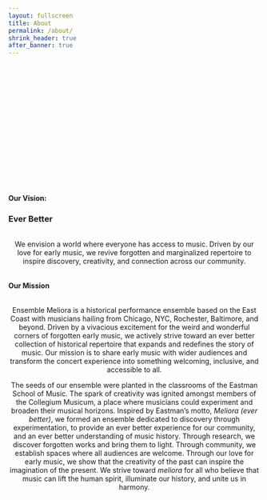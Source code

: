 ```yaml
---
layout: fullscreen
title: About
permalink: /about/
shrink_header: true
after_banner: true
---
```


<div style="height: 15rem;"></div>

#### Our Vision:

### Ever Better

<div style="text-align: center; max-width: 800px; margin: 2rem auto;">
  <p>We envision a world where everyone has access to music. Driven by our love for early music, we revive forgotten and marginalized repertoire to inspire discovery, creativity, and connection across our community. </p>
</div>

#### Our Mission

<div style="text-align: center; max-width: 800px; margin: 2rem auto;">
  <p>Ensemble Meliora is a historical performance ensemble based on the East Coast with musicians hailing from Chicago, NYC, Rochester, Baltimore, and beyond. Driven by a vivacious excitement for the weird and wonderful corners of forgotten early music, we actively strive toward an ever better collection of historical repertoire that expands and redefines the story of music. Our mission is to share early music with wider audiences and transform the concert experience into something welcoming, inclusive, and accessible to all.
 </p>

  <p>The seeds of our ensemble were planted in the classrooms of the Eastman School of Music. The spark of creativity was ignited amongst members of the Collegium Musicum, a place where musicians could experiment and broaden their musical horizons. Inspired by Eastman’s motto, <em>Meliora (ever better)</em>, we formed an ensemble dedicated to discovery through experimentation, to provide an ever better experience for our community, and an ever better understanding of music history.  Through research, we discover forgotten works and bring them to light. Through community, we establish spaces where all audiences are welcome. Through our love for early music, we show that the creativity of the past can inspire the imagination of the present. We strive toward <em>meliora</em> for all who believe that music can lift the human spirit, illuminate our history, and unite us in harmony. </p>
</div>
